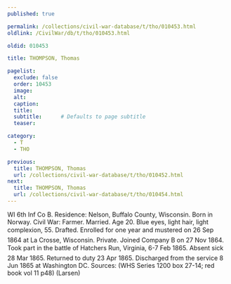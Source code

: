 ```yaml
---
published: true

permalink: /collections/civil-war-database/t/tho/010453.html
oldlink: /CivilWar/db/t/tho/010453.html

oldid: 010453

title: THOMPSON, Thomas

pagelist:
  exclude: false
  order: 10453
  image: 
  alt:
  caption:
  title:
  subtitle:      # Defaults to page subtitle
  teaser:

category: 
  - T 
  - THO

previous:
  title: THOMPSON, Thomas
  url: /collections/civil-war-database/t/tho/010452.html  
next:
  title: THOMPSON, Thomas
  url: /collections/civil-war-database/t/tho/010454.html   
---
```

WI 6th Inf Co B. Residence: Nelson, Buffalo County, Wisconsin. Born in Norway. Civil War: Farmer. Married. Age 20. Blue eyes, light hair, light complexion, 5&#146;5&#148;. Drafted. Enrolled for one year and mustered on 26 Sep 1864 at La Crosse, Wisconsin. Private. Joined Company B on 27 Nov 1864. Took part in the battle of Hatcher&#146;s Run, Virginia, 6-7 Feb 1865. Absent sick 28 Mar 1865. Returned to duty 23 Apr 1865. Discharged from the service 8 Jun 1865 at Washington DC. Sources: (WHS Series 1200 box 27-14; red book vol 11 p48) (Larsen)